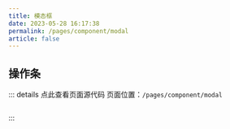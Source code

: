 ```yaml
---
title: 模态框
date: 2023-05-28 16:17:38
permalink: /pages/component/modal
article: false
---
```


## 操作条

::: details 点此查看页面源代码
页面位置：`/pages/component/modal`
```vue
```
:::